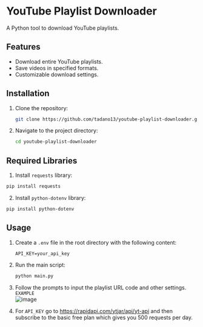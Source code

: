 # YouTube Playlist Downloader

A Python tool to download YouTube playlists.

## Features

- Download entire YouTube playlists.
- Save videos in specified formats.
- Customizable download settings.

## Installation

1. Clone the repository:
   ```bash
   git clone https://github.com/tadano13/youtube-playlist-downloader.git
   ```
2. Navigate to the project directory:
   ```bash
   cd youtube-playlist-downloader
   ```
## Required Libraries

1. Install `requests` library:<br>
```sh
pip install requests
```
2. Install `python-dotenv` library:<br>
```sh
pip install python-dotenv
```

## Usage

1. Create a `.env` file in the root directory with the following content:
   ```env
   API_KEY=your_api_key
   ```
2. Run the main script:
   ```bash
   python main.py
   ```
3. Follow the prompts to input the playlist URL code and other settings.<br>
   `EXAMPLE`<br>
   ![image](https://github.com/user-attachments/assets/b2881fe9-2c78-4ca2-b558-3ed25ab5ada1)

4. For `API_KEY` go to https://rapidapi.com/ytjar/api/yt-api and then subscribe to the basic free plan which gives you 500 requests per day.<br>

